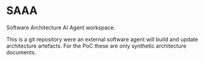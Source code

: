 # SAAA
Software Architecture AI Agent workspace.

This is a git repository were an external software agent will build and update architecture artefacts. For the PoC these are only synthetic architecture documents.
